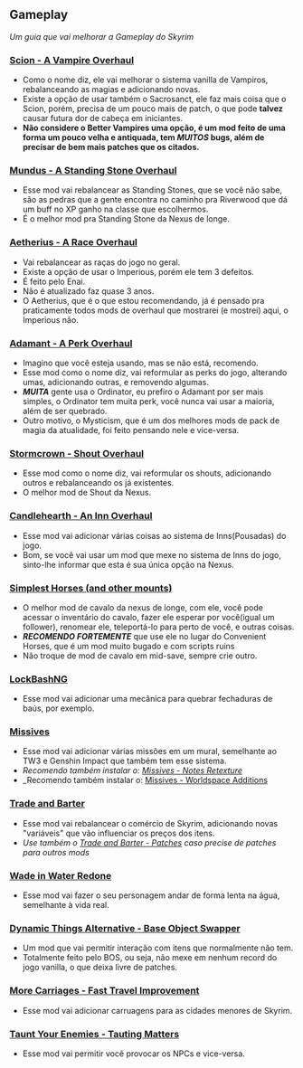 ## Gameplay 
_Um guia que vai melhorar a Gameplay do Skyrim_

### [Scion - A Vampire Overhaul](https://www.nexusmods.com/skyrimspecialedition/mods/41639)
- Como o nome diz, ele vai melhorar o sistema vanilla de Vampiros, rebalanceando as magias e adicionando novas.
- Existe a opção de usar também o Sacrosanct, ele faz mais coisa que o Scion, porém, precisa de um pouco mais de patch, o que pode **talvez** causar futura dor de cabeça em iniciantes.
- **Não considere o Better Vampires uma opção, é um mod feito de uma forma um pouco velha e antiquada, tem _MUITOS_ bugs, além de precisar de bem mais patches que os citados.**

### [Mundus - A Standing Stone Overhaul](https://www.nexusmods.com/skyrimspecialedition/mods/33411)
- Esse mod vai rebalancear as Standing Stones, que se você não sabe, são as pedras que a gente encontra no caminho pra Riverwood que dá um buff no XP ganho na classe que escolhermos.
- É o melhor mod pra Standing Stone da Nexus de longe.

### [Aetherius - A Race Overhaul](https://www.nexusmods.com/skyrimspecialedition/mods/26686)
- Vai rebalancear as raças do jogo no geral.
- Existe a opção de usar o Imperious, porém ele tem 3 defeitos.
- É feito pelo Enai.
- Não é atualizado faz quase 3 anos.
- O Aetherius, que é o que estou recomendando, já é pensado pra praticamente todos mods de overhaul que mostrarei (e mostrei) aqui, o Imperious não.

### [Adamant - A Perk Overhaul](https://www.nexusmods.com/skyrimspecialedition/mods/30191)
- Imagino que você esteja usando, mas se não está, recomendo.
- Esse mod como o nome diz, vai reformular as perks do jogo, alterando umas, adicionando outras, e removendo algumas.
- _**MUITA**_ gente usa o Ordinator, eu prefiro o Adamant por ser mais simples, o Ordinator tem muita perk, você nunca vai usar a maioria, além de ser quebrado.
- Outro motivo, o Mysticism, que é um dos melhores mods de pack de magia da atualidade, foi feito pensando nele e vice-versa.

### [Stormcrown - Shout Overhaul](https://www.nexusmods.com/skyrimspecialedition/mods/90659)
- Esse mod como o nome diz, vai reformular os shouts, adicionando outros e rebalanceando os já existentes.
- O melhor mod de Shout da Nexus.

### [Candlehearth - An Inn Overhaul](https://www.nexusmods.com/skyrimspecialedition/mods/97542)
- Esse mod vai adicionar várias coisas ao sistema de Inns(Pousadas) do jogo.
- Bom, se você vai usar um mod que mexe no sistema de Inns do jogo, sinto-lhe informar que esta é sua única opção na Nexus.

### [Simplest Horses (and other mounts)](https://www.nexusmods.com/skyrimspecialedition/mods/54225)
- O melhor mod de cavalo da nexus de longe, com ele, você pode acessar o inventário do cavalo, fazer ele esperar por você(igual um follower), renomear ele, teleportá-lo para perto de você, e outras coisas.
- _**RECOMENDO FORTEMENTE**_ que use ele no lugar do Convenient Horses, que é um mod muito bugado e com scripts ruins
- Não troque de mod de cavalo em mid-save, sempre crie outro.

### [LockBashNG](https://www.nexusmods.com/skyrimspecialedition/mods/97899)
- Esse mod vai adicionar uma mecânica para quebrar fechaduras de baús, por exemplo.

### [Missives](https://www.nexusmods.com/skyrimspecialedition/mods/17576)
- Esse mod vai adicionar várias missões em um mural, semelhante ao TW3 e Genshin Impact que também tem esse sistema.
- _Recomendo também instalar o: [Missives - Notes Retexture](https://www.nexusmods.com/skyrimspecialedition/mods/46201)_
- _Recomendo também instalar o: [Missives - Worldspace Additions](https://www.nexusmods.com/skyrimspecialedition/mods/26788)

### [Trade and Barter](https://www.nexusmods.com/skyrimspecialedition/mods/23081)
- Esse mod vai rebalancear o comércio de Skyrim, adicionando novas "variáveis" que vão influenciar os preços dos itens.
- _Use também o [Trade and Barter - Patches](https://www.nexusmods.com/skyrimspecialedition/mods/23220) caso precise de patches para outros mods_

### [Wade in Water Redone](https://www.nexusmods.com/skyrimspecialedition/mods/71418)
- Esse mod vai fazer o seu personagem andar de forma lenta na água, semelhante à vida real.

### [Dynamic Things Alternative - Base Object Swapper](https://www.nexusmods.com/skyrimspecialedition/mods/60741)
- Um mod que vai permitir interação com itens que normalmente não tem.
- Totalmente feito pelo BOS, ou seja, não mexe em nenhum record do jogo vanilla, o que deixa livre de patches.

### [More Carriages - Fast Travel Improvement](https://www.nexusmods.com/skyrimspecialedition/mods/71135)
- Esse mod vai adicionar carruagens para as cidades menores de Skyrim.

### [Taunt Your Enemies - Tauting Matters](https://www.nexusmods.com/skyrimspecialedition/mods/72023)
- Esse mod vai permitir você provocar os NPCs e vice-versa.
